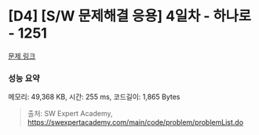 # [D4] [S/W 문제해결 응용] 4일차 - 하나로 - 1251 

[문제 링크](https://swexpertacademy.com/main/code/problem/problemDetail.do?contestProbId=AV15StKqAQkCFAYD) 

### 성능 요약

메모리: 49,368 KB, 시간: 255 ms, 코드길이: 1,865 Bytes



> 출처: SW Expert Academy, https://swexpertacademy.com/main/code/problem/problemList.do